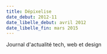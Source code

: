 ```yaml
---
title: Dépixelise
date_debut: 2012-11
date_libelle_debut: avril 2012
date_libelle_fin: mars 2015
---
```


Journal d'actualité tech, web et design